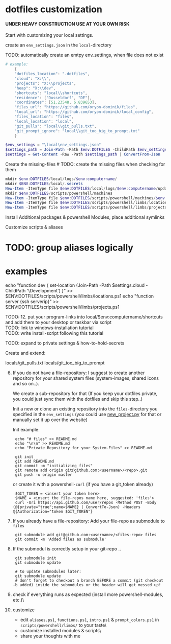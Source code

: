 # dotfiles customization

#### UNDER HEAVY CONSTRUCTION USE AT YOUR OWN RISK ########

Start with customizing your local settings.

create an `env_settings.json` in the `local`-directory

TODO: automatically create an emtpy env_settings, when file does not exist

```powershell
# example:
    {
    "dotfiles_location": ".dotfiles",
    "cloud": "X:\\",
    "projects": "X:\\projects",
    "heap": "X:\\dev",
    "shortcuts": "local\\shortcuts",
    "residence": ["Dusseldorf", "DE"],
    "coordinates": [51.23548, 6.839653],
    "files_url": "https://github.com/oryon-dominik/files",
    "local_url": "https://github.com/oryon-dominik/local_config",
    "files_location": "files",
    "local_location": "local",
    "git_pulls": "local\\git_pulls.txt",
    "git_prompt_ignore": "local\\git_too_big_to_prompt.txt"
    }
```


```powershell
$env_settings = "\local\env_settings.json"
$settings_path = Join-Path -Path $env:DOTFILES -ChildPath $env_settings
$settings = Get-Content -Raw -Path $settings_path | ConvertFrom-Json
```

Create the missing-files  # TODO: create the missing files when checking for them

```powershell
mkdir $env:DOTFILES/local/logs/$env:computername/
mkdir $ENV:DOTFILES/local/.secrets
New-Item -ItemType file $env:DOTFILES/local/logs/$env:computername/updates.log
mkdir $env:DOTFILES/scripts/powershell/machines
New-Item -ItemType file $env:DOTFILES/scripts/powershell/machines/$env:computername.ps1
New-Item -ItemType file $env:DOTFILES/scripts/powershell/limbs/locations.ps1
New-Item -ItemType file $env:DOTFILES/scripts/powershell/limbs/projects.ps1
```

Install Additional packages & powershell Modules, place additional symlinks

Customize scripts & aliases

# TODO: group aliases logically

# examples
echo "function dev { set-location (Join-Path -Path $settings.cloud -ChildPath '\Development') }" >> $ENV:DOTFILES/scripts/powershell/limbs/locations.ps1
echo "function server {ssh serverip}" >> $ENV:DOTFILES/scripts/powershell/limbs/projects.ps1


TODO: 12. put your program-links into local/$env:computername/shortcuts and add them to your desktop or taskbar via script\
TODO: link to windows-installation tutorial\
TODO: write install-script following this tutorial

TODO: expand to private settings & how-to-hold-secrets

Create and extend:

locals/git_pulls.txt
locals/git_too_big_to_prompt


6. If you do not have a file-repository: I suggest to create another repository for your shared system files (system-images, shared icons and so on..).

    We create a sub-repository for that (If you keep your dotfiles private, you could just sync them with the dotfiles and skip this step..)

    Init a new or clone an existing repository into the `files`-directory you specified in the `env_settings` (you could use [new_project.py](../scripts/python/new_project.py) for that or manually set it up over the website)

    Init example:

        echo "# files" >> README.md
        echo "\n\n" >> README.md
        echo "Private Repository for your System-Files" >> README.md

        git init
        git add README.md
        git commit -m "initializing files"
        git remote add origin git@github.com:<username>/<repo>.git
        git push -u origin master

    or create it with a powershell-`curl` (if you have a git_token already)

        $GIT_TOKEN = <insert your token here>
        $NAME = <insert the file-repos name here, suggested: 'files'>
        curl -Uri https://api.github.com/user/repos -Method POST -Body (@{private="true";name=$NAME} | ConvertTo-Json) -Headers @{Authorization="token $GIT_TOKEN"}



7. If you already have a file-repository: Add your file-repo as submodule to `files`

        git submodule add git@github.com:<username>/<files-repo> files
        git commit -m 'Added files as submodule'


8. If the submodul is correctly setup in your git-repo ..

        git submodule init
        git submodule update

        # to update submodules later:
        git submodule update
        # don't forget to checkout a branch BEFORE a commit (git checkout -b added) inside the submodules or the header will get messed up!


9. check if everything runs as expected (install more powershell-modules, etc.)\

10. customize

    - edit `aliases.ps1`, `functions.ps1`, `intro.ps1` & `prompt_colors.ps1` in `scripts/powershell/limbs/` to your taste\
    - customize installed modules & scripts\
    - share your thoughts with me
